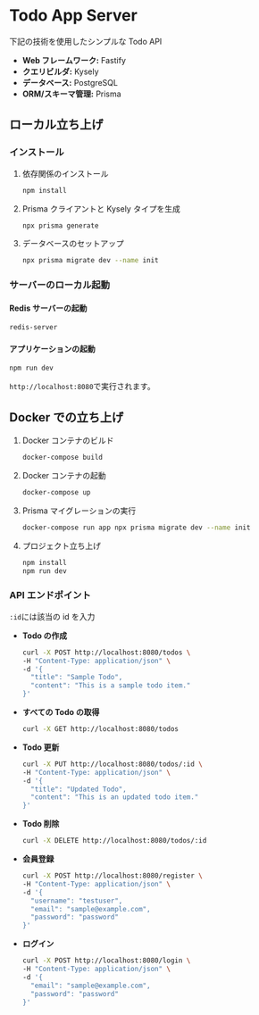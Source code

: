 # Todo App Server

下記の技術を使用したシンプルな Todo API

- **Web フレームワーク:** Fastify
- **クエリビルダ:** Kysely
- **データベース:** PostgreSQL
- **ORM/スキーマ管理:** Prisma

## ローカル立ち上げ

### インストール

1. 依存関係のインストール

   ```bash
   npm install
   ```

2. Prisma クライアントと Kysely タイプを生成

   ```bash
   npx prisma generate
   ```

3. データベースのセットアップ

   ```bash
   npx prisma migrate dev --name init
   ```

### サーバーのローカル起動

#### Redis サーバーの起動

```bash
redis-server
```

#### アプリケーションの起動

```bash
npm run dev
```

`http://localhost:8080`で実行されます。

## Docker での立ち上げ

1. Docker コンテナのビルド

   ```bash
   docker-compose build
   ```

2. Docker コンテナの起動

   ```bash
   docker-compose up
   ```

3. Prisma マイグレーションの実行

   ```bash
   docker-compose run app npx prisma migrate dev --name init
   ```

4. プロジェクト立ち上げ
   ```bash
   npm install
   npm run dev
   ```


### API エンドポイント

`:id`には該当の id を入力

- **Todo の作成**

  ```bash
  curl -X POST http://localhost:8080/todos \
  -H "Content-Type: application/json" \
  -d '{
    "title": "Sample Todo",
    "content": "This is a sample todo item."
  }'
  ```

- **すべての Todo の取得**

  ```bash
  curl -X GET http://localhost:8080/todos
  ```

- **Todo 更新**

  ```bash
  curl -X PUT http://localhost:8080/todos/:id \
  -H "Content-Type: application/json" \
  -d '{
    "title": "Updated Todo",
    "content": "This is an updated todo item."
  }'
  ```

- **Todo 削除**

  ```bash
  curl -X DELETE http://localhost:8080/todos/:id
  ```

- **会員登録**

  ```bash
  curl -X POST http://localhost:8080/register \
  -H "Content-Type: application/json" \
  -d '{
    "username": "testuser",
    "email": "sample@example.com",
    "password": "password"
  }'
  ```

- **ログイン**

  ```bash
  curl -X POST http://localhost:8080/login \
  -H "Content-Type: application/json" \
  -d '{
    "email": "sample@example.com",
    "password": "password"
  }'
  ```
